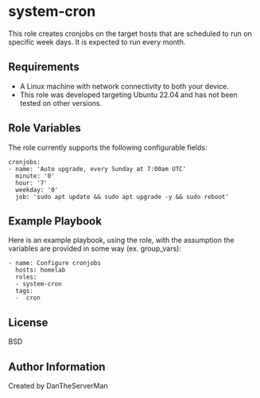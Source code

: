 system-cron
=========

This role creates cronjobs on the target hosts that are scheduled to run on specific week days. It is expected to run every month. 

Requirements
------------

- A Linux machine with network connectivity to both your device.
- This role was developed targeting Ubuntu 22.04 and has not been tested on other versions.

Role Variables
--------------
 
The role currently supports the following configurable fields:
```
cronjobs:
- name: 'Auto upgrade, every Sunday at 7:00am UTC'
  minute: '0'
  hour: '7'
  weekday: '0'
  job: 'sudo apt update && sudo apt upgrade -y && sudo reboot'
```

Example Playbook
----------------

Here is an example playbook, using the role, with the assumption the variables are provided in some way (ex. group_vars):
```
- name: Configure cronjobs
  hosts: homelab
  roles:
  - system-cron
  tags:
  -  cron
```
License
-------

BSD

Author Information
------------------

Created by DanTheServerMan